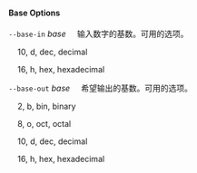 #### Base Options

`--base-in` *base*
&nbsp;&nbsp;&nbsp;&nbsp;输入数字的基数。可用的选项。

&nbsp;&nbsp;&nbsp;&nbsp;10, d, dec, decimal

&nbsp;&nbsp;&nbsp;&nbsp;16, h, hex, hexadecimal

`--base-out` *base*
&nbsp;&nbsp;&nbsp;&nbsp;希望输出的基数。可用的选项。

&nbsp;&nbsp;&nbsp;&nbsp;2, b, bin, binary

&nbsp;&nbsp;&nbsp;&nbsp;8, o, oct, octal

&nbsp;&nbsp;&nbsp;&nbsp;10, d, dec, decimal

&nbsp;&nbsp;&nbsp;&nbsp;16, h, hex, hexadecimal
